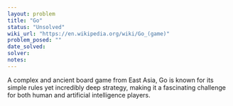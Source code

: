 ```yaml
---
layout: problem
title: "Go"
status: "Unsolved"
wiki_url: "https://en.wikipedia.org/wiki/Go_(game)"
problem_posed: ""
date_solved:
solver:
notes:
---
```

A complex and ancient board game from East Asia, Go is known for its simple rules yet incredibly deep strategy, making it a fascinating challenge for both human and artificial intelligence players.